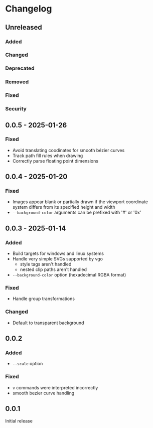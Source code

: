 # Changelog

## Unreleased

### Added

### Changed

### Deprecated

### Removed

### Fixed

### Security

## 0.0.5 - 2025-01-26

### Fixed

- Avoid translating coodinates for smooth bézier curves
- Track path fill rules when drawing
- Correctly parse floating point dimensions

## 0.0.4 - 2025-01-20

### Fixed

- Images appear blank or partially drawn if the viewport coordinate system differs from its specified height and width
- `--background-color` arguments can be prefixed with '#' or '0x'

## 0.0.3 - 2025-01-14

### Added

- Build targets for windows and linux systems
- Handle very simple SVGs supported by vgo
  - style tags aren't handled
  - nested clip paths aren't handled
- `--background-color` option (hexadecimal RGBA format)

### Fixed

- Handle group transformations

### Changed

- Default to transparent background

## 0.0.2

### Added

- `--scale` option

### Fixed

- `v` commands were interpreted incorrectly
- smooth bezier curve handling

## 0.0.1

Initial release
